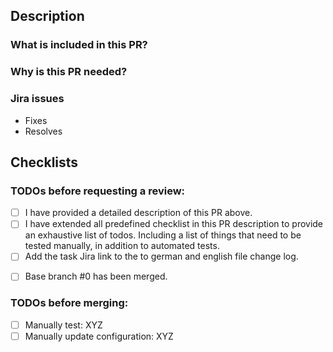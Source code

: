 <!-- Delete anything that appears above this line. -->
<!-- This PR template can be edited in the [.github](https://github.com/semdatex/.github) repository. -->

## Description

### What is included in this PR?

<!-- Provide a summary of the changes in this PR. -->

### Why is this PR needed?

<!-- Tell us why this change is necessary. What values does it give us. -->

### Jira issues

<!-- Define which jira issues are related to this PR. -->

- Fixes <!-- Bug Issue number -->
- Resolves <!-- Story Issue number -->

## Checklists

### TODOs before requesting a review:

<!-- Mark all the done checkboxes with an x -->

- [ ] I have provided a detailed description of this PR above.
- [ ] I have extended all predefined checklist in this PR description to provide an exhaustive list of todos. Including a list of things that need to be tested manually, in addition to automated tests.
- [ ] Add the task Jira link to the to german and english file change log.
<!-- If this PR is based on another branch that has not been merged yet include this checkbox: -->
- [ ] Base branch #0 has been merged.
<!-- Otherwise remove the above checkbox -->

### TODOs before merging:

<!-- Edit this list for any todos that have been done or need to be done before it is safe to merge. -->
<!-- Use this also inform reviewers about things that need to be or have been tested manually. -->
<!-- Reviewers are expected to reject PRs do not sufficiently cover all required todos, that are not done by the CI -->

- [ ] Manually test: XYZ
- [ ] Manually update configuration: XYZ
